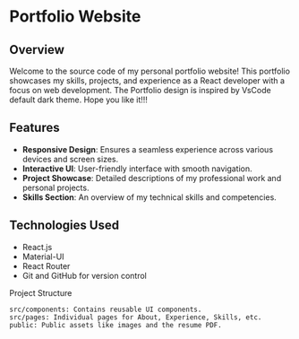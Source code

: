 # Portfolio Website

## Overview
Welcome to the source code of my personal portfolio website! This portfolio showcases my skills, projects, and experience as a React developer with a focus on web development. The Portfolio design is inspired by VsCode default dark theme. Hope you like it!!!

## Features
- **Responsive Design**: Ensures a seamless experience across various devices and screen sizes.
- **Interactive UI**: User-friendly interface with smooth navigation.
- **Project Showcase**: Detailed descriptions of my professional work and personal projects.
- **Skills Section**: An overview of my technical skills and competencies.

## Technologies Used
- React.js
- Material-UI
- React Router
- Git and GitHub for version control

Project Structure

    src/components: Contains reusable UI components.
    src/pages: Individual pages for About, Experience, Skills, etc.
    public: Public assets like images and the resume PDF.

